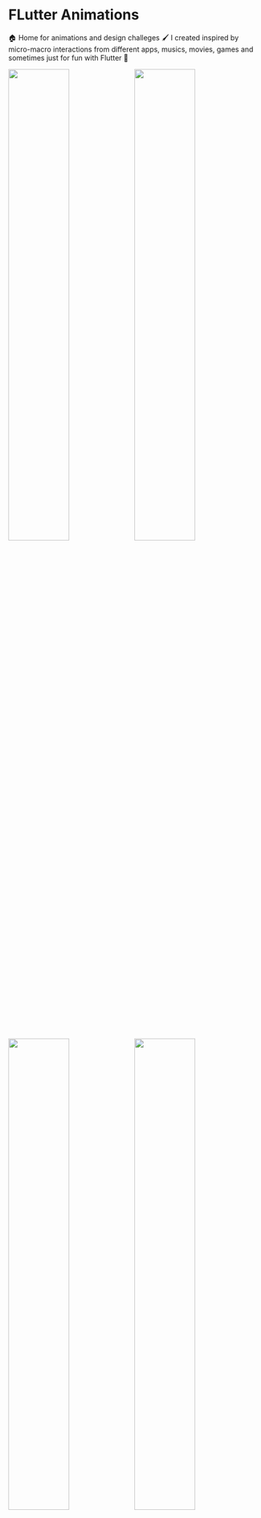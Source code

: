 # FLutter Animations

🏠 Home for animations and design challeges 🖌 I created inspired by micro-macro interactions from different apps, musics, movies, games and sometimes just for fun with Flutter 💙

<a target="_blank" href="https://github.com/rutvik110/Flutter-Animations/tree/master/lib/flutter_design_challenges/star_wars_intro_theme"><img src="https://media3.giphy.com/media/zeXhCh9eL9LzoaOdzL/giphy.gif" width="49%"></a>
<a target="_blank" href="https://github.com/rutvik110/Flutter-Animations/tree/master/lib/flutter_design_challenges/spotify_notifications_chips"><img src="https://media3.giphy.com/media/8WzFkyoYYHPVD1BHEx/giphy.gif" width="49%"></a>

<a target="_blank" href="https://github.com/rutvik110/Flutter-Animations/tree/master/lib/flutter_design_challenges/spotify_album_view"><img src="https://media3.giphy.com/media/n72MSudBc2KLkQu0yz/giphy.gif" width="49%"></a>
<a target="_blank" href="https://github.com/rutvik110/Flutter-Animations/tree/master/lib/flutter_design_challenges/marching_ants"><img src="https://media3.giphy.com/media/Y4zLMeIEul7dViJGrd/giphy.gif" width="49%"></a>

<a target="_blank" href="https://github.com/rutvik110/Flutter-Animations/tree/master/lib/flutter_design_challenges/logIn_concept"><img src="https://media3.giphy.com/media/5YQikLdRni4gC1OmcI/giphy.gif" width="49%"></a>
<a target="_blank" href="https://github.com/rutvik110/Flutter-Animations/tree/master/lib/flutter_design_challenges/floating_card"><img src="https://media3.giphy.com/media/iHdf2ZiGbpDdI5sztC/giphy.gif" width="49%"></a>

<a target="_blank" href="https://github.com/rutvik110/Flutter-Animations/tree/master/lib/maths_meet_flutter/enlightened_heart"><img src="https://media3.giphy.com/media/fzoM7S1sKxTJGJF694/giphy.gif" width="49%"></a>
<a target="_blank" href="https://github.com/rutvik110/Flutter-Animations/tree/master/lib/maths_meet_flutter/clockwork"><img src="https://media3.giphy.com/media/d5GF90fNm83SFsQC0B/giphy.gif" width="49%"></a>

<a target="_blank" href="https://github.com/rutvik110/Flutter-Animations/tree/master/lib/flutter_design_challenges/item_info_multi_cards"><img src="https://media.giphy.com/media/y06TfpDdjp1pCoBgsN/giphy.gif" width="49%"></a>
<a target="_blank" href="https://github.com/rutvik110/Flutter-Animations/tree/master/lib/flutter_design_challenges/spotify_lyrics_hero_animation"><img src="https://media.giphy.com/media/uco6P6mZixFtZs9D16/giphy.gif" width="49%"></a>

<a target="_blank" href="https://github.com/rutvik110/Flutter-Animations/tree/master/lib/flutter_design_challenges/twitter_profile_scroll"><img src="https://media.giphy.com/media/EP4iS4RT411qqoIAY1/giphy.gif" width="49%"></a>


